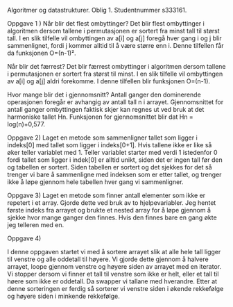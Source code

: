 Algoritmer og datastrukturer.
Oblig 1.
Studentnummer s333161.

Oppgave 1 )
Når blir det flest ombyttinger? 
Det blir flest ombyttinger i algoritmen dersom tallene i permutasjonen er sortert fra minst tall til størst tall. I en slik tilfelle vil ombyttingen av a[i] og a[j] foregå hver gang i og  j blir sammenlignet, fordi j kommer alltid til å være større enn i. Denne tilfellen får da funksjonen O=(n-1)².

Når blir det færrest? 
Det blir færrest ombyttinger i algoritmen dersom tallene i permutasjonen er sortert fra størst til minst. I en slik tilfelle vil ombyttingen av a[i] og a[j] aldri forekomme. I denne tilfellen blir funksjonen O=(n-1).

Hvor mange blir det i gjennomsnitt? 
Antall ganger den dominerende operasjonen foregår er avhangig av antall tall n i arrayet. Gjennomsnittet for antall ganger ombyttingen faktisk skjer kan regnes ut ved bruk at det harmoniske tallet Hn. Funksjonen for gjennomsnittet blir dat Hn = log(n)+0,577.

Oppgave 2)
Laget en metode som sammenligner tallet som ligger i indeks[0] med tallet som ligger i indeks[0+1]. Hvis tallene ikke er like så øker teller variablet med 1. Teller variablet starter med verdi 1 istedenfor 0 fordi tallet som ligger i indek[0] er alltid unikt, siden det er ingen tall før den og tabellen er sortert. Siden tabellen er sortert og det sjekkes for det så trenger vi bare å sammenligne med indeksen som er etter tallet, og trenger ikke å løpe gjennom hele tabellen hver gang vi sammenligner.  

Oppgave 3)
Laget en metode som finner antall elementer som ikke er repetert i et array. Gjorde dette ved bruk av to hjelpevariabler. Jeg hentet første indeks fra arrayet og brukte et nested array for å løpe gjennom å sjekke hvor mange ganger den finnes. Hvis den finnes bare en gang økte jeg telleren med en.

Oppgave 4)

I denne oppgaven startet vi med å sortere arrayet slik at alle hele tall ligger til venstre og alle oddetall til høyere. Vi gjorde dette gjennom å halvere arrayet, loope gjennom  venstre og høyere siden av arrayet med en iterator. Vi stopper dersom vi finner et tall til venstre som ikke er helt, eller et tall til høere som ikke er oddetall. Da swapper vi tallane med hverandre. Etter at denne sorteringen er ferdig så sorterer vi venstre siden i økende rekkefølge og høyere siden i minkende rekkefølge. 
